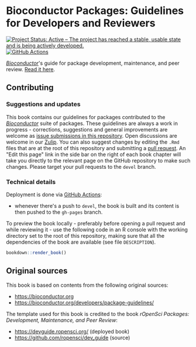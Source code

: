 Bioconductor Packages: Guidelines for Developers and Reviewers
==============================================================

[![Project Status: Active – The project has reached a stable, usable state and is being actively developed.](https://www.repostatus.org/badges/latest/active.svg)](https://www.repostatus.org/#active) 
[![GitHub Actions](https://github.com/Bioconductor/pkgrevdocs/workflows/build_deploy/badge.svg)](https://github.com/Bioconductor/pkgrevdocs/actions)

[_Bioconductor_](https://bioconductor.org/)'s guide for package development, maintenance, and peer review.
[Read it here](https://bioconductor.github.io/pkgrevdocs/).

## Contributing

### Suggestions and updates

This book contains our guidelines for packages contributed to the [_Bioconductor_](https://bioconductor.org/) suite of packages.
These guidelines are always a work in progress - corrections, suggestions and general improvements are welcome as [issue submissions in this repository](https://github.com/Bioconductor/pkgrevdocs/issues/new).
Open discussions are welcome in our [Zulip](https://community-bioc.zulipchat.com/).
You can also suggest changes by editing the `.Rmd` files that are at the root of this repository and submitting a [pull request](https://github.com/Bioconductor/pkgrevdocs/pulls).
An "Edit this page" link in the side bar on the right of each book chapter will take you directly to the relevant page on the GitHub repository to make such changes.
Please target your pull requests to the `devel` branch.

### Technical details

Deployment is done via [GitHub Actions](https://github.com/Bioconductor/pkgrevdocs/actions):

* whenever there's a push to `devel`, the book is built and its content is then pushed to the `gh-pages` branch.

To preview the book locally - preferably before opening a pull request and while reviewing it - use the following code in an R console with the working directory set to the root of this repository, making sure that all the dependencies of the book are available (see file `DESCRIPTION`).

```r
bookdown::render_book()
```

## Original sources

This book is based on contents from the following original sources:

- https://bioconductor.org
- https://bioconductor.org/developers/package-guidelines/

The template used for this book is credited to the book _rOpenSci Packages: Development, Maintenance, and Peer Review_:

- https://devguide.ropensci.org/ (deployed book)
- https://github.com/ropensci/dev_guide (source)
